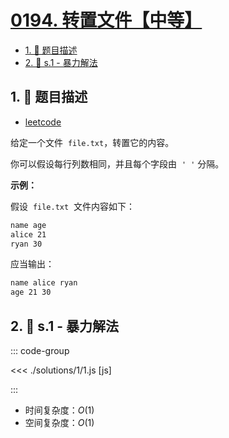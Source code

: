 # [0194. 转置文件【中等】](https://github.com/tnotesjs/TNotes.leetcode/tree/main/notes/0194.%20%E8%BD%AC%E7%BD%AE%E6%96%87%E4%BB%B6%E3%80%90%E4%B8%AD%E7%AD%89%E3%80%91)

<!-- region:toc -->

- [1. 📝 题目描述](#1--题目描述)
- [2. 🎯 s.1 - 暴力解法](#2--s1---暴力解法)

<!-- endregion:toc -->

## 1. 📝 题目描述

- [leetcode](https://leetcode.cn/problems/transpose-file/)

给定一个文件  `file.txt`，转置它的内容。

你可以假设每行列数相同，并且每个字段由  `' '` 分隔。

**示例：**

假设  `file.txt`  文件内容如下：

```txt
name age
alice 21
ryan 30
```

应当输出：

```txt
name alice ryan
age 21 30
```

## 2. 🎯 s.1 - 暴力解法

::: code-group

<<< ./solutions/1/1.js [js]

:::

- 时间复杂度：$O(1)$
- 空间复杂度：$O(1)$
